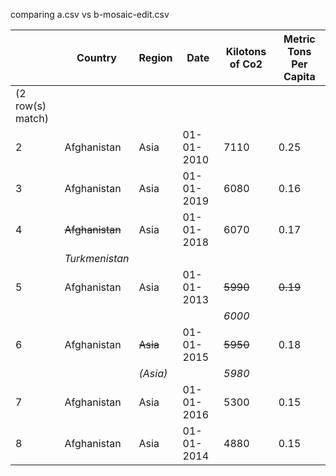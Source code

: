 comparing a.csv vs b-mosaic-edit.csv

|   |     Country     |  Region  |    Date    | Kilotons of Co2 | Metric Tons Per Capita |
| - | --------------- | -------- | ---------- | --------------- | ---------------------- |
| (2 row(s) match) |
| 2 |     Afghanistan |     Asia | 01-01-2010 |            7110 |                   0.25 |
| 3 |     Afghanistan |     Asia | 01-01-2019 |            6080 |                   0.16 |
| 4 | ~~Afghanistan~~ |     Asia | 01-01-2018 |            6070 |                   0.17 |
|   |  *Turkmenistan* |          |            |                 |                        |
| 5 |     Afghanistan |     Asia | 01-01-2013 |        ~~5990~~ |               ~~0.19~~ |
|   |                 |          |            |          *6000* |                        |
| 6 |     Afghanistan | ~~Asia~~ | 01-01-2015 |        ~~5950~~ |                   0.18 |
|   |                 | *(Asia)* |            |          *5980* |                        |
| 7 |     Afghanistan |     Asia | 01-01-2016 |            5300 |                   0.15 |
| 8 |     Afghanistan |     Asia | 01-01-2014 |            4880 |                   0.15 |
